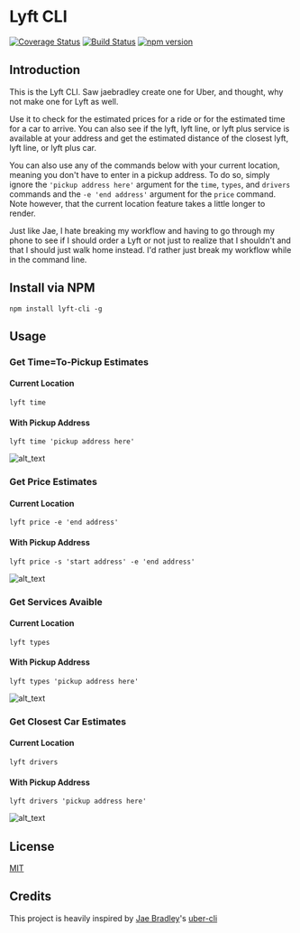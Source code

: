 # Lyft CLI
[![Coverage Status](https://coveralls.io/repos/github/djchie/lyft-cli/badge.svg?branch=master)](https://coveralls.io/github/djchie/lyft-cli?branch=master)
[![Build Status](https://travis-ci.org/djchie/lyft-cli.svg?branch=master)](https://travis-ci.org/djchie/lyft-cli)
[![npm version](https://badge.fury.io/js/lyft-cli.svg)](https://badge.fury.io/js/lyft-cli)

## Introduction

This is the Lyft CLI. Saw jaebradley create one for Uber, and thought, why not make one for Lyft as well.

Use it to check for the estimated prices for a ride or for the estimated time for a car to arrive. You can also see if the lyft, lyft line, or lyft plus service is available at your address and get the estimated distance of the closest lyft, lyft line, or lyft plus car.

You can also use any of the commands below with your current location, meaning you don't have to enter in a pickup address. To do so, simply ignore the `'pickup address here'` argument for the `time`, `types`, and `drivers` commands and the `-e 'end address'` argument for the `price` command. Note however, that the current location feature takes a little longer to render.

Just like Jae, I hate breaking my workflow and having to go through my phone to see if I should order a Lyft or not just to realize that I shouldn't and that I should just walk home instead. I'd rather just break my workflow while in the command line. 

## Install via NPM

```
npm install lyft-cli -g
```

## Usage

### Get Time=To-Pickup Estimates

#### Current Location

```
lyft time
```

#### With Pickup Address

```
lyft time 'pickup address here'
```

![alt_text](http://imgur.com/UPLOADIMG!!!.png)

### Get Price Estimates

#### Current Location

```
lyft price -e 'end address'
```

#### With Pickup Address

```
lyft price -s 'start address' -e 'end address'
```

![alt_text](http://imgur.com/UPLOADIMG!!!.png)

### Get Services Avaible

#### Current Location

```
lyft types
```

#### With Pickup Address

```
lyft types 'pickup address here'
```

![alt_text](http://imgur.com/UPLOADIMG!!!.png)

### Get Closest Car Estimates

#### Current Location

```
lyft drivers
```

#### With Pickup Address

```
lyft drivers 'pickup address here'
```

![alt_text](http://imgur.com/UPLOADIMG!!!.png)

## License

[MIT](LICENSE.md)

## Credits

This project is heavily inspired by [Jae Bradley](https://github.com/jaebradley)'s [uber-cli](https://github.com/jaebradley/uber-cli)
